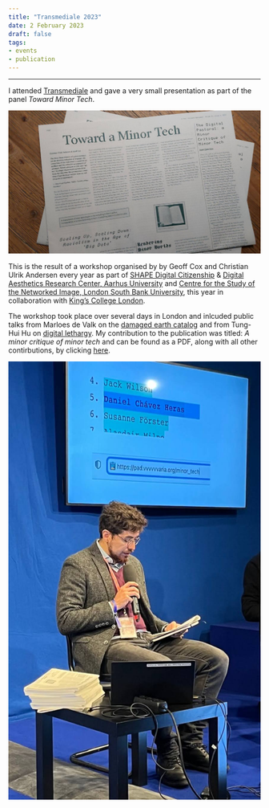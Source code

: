 ```yaml
---
title: "Transmediale 2023"
date: 2 February 2023
draft: false
tags:
- events
- publication
---
```

---

I attended [Transmediale](https://2023.transmediale.de/en) and gave a very small presentation as part of the panel *Toward Minor Tech*.

[![Towards a Minor Tech Newspaper](assets/images/minor_tech_news.jpeg)](https://darc.au.dk/fileadmin/DARC/newspapers/toward-a-minor-tech-online-sm.pdf)

This is the result of a workshop organised by by Geoff Cox and Christian Ulrik Andersen every year as part of [SHAPE Digital Citizenship](https://shape.au.dk/en/) & [Digital Aesthetics Research Center, Aarhus University](https://darc.au.dk/) and [Centre for the Study of the Networked Image, London South Bank University](https://www.centreforthestudyof.net/), this year in collaboration with [King’s College London](https://www.kcl.ac.uk/). 

The workshop took place over several days in London and inlcuded public talks from Marloes de Valk on the [damaged earth catalog](https://damaged.bleu255.com/) and from Tung-Hui Hu on [digital lethargy](https://thephotographersgallery.org.uk/whats-on/talk-digital-lethargy).
My contribution to the publication was titled: *A minor critique of minor tech* and can be found as a PDF, along with all other contirbutions, by clicking [here](https://darc.au.dk/fileadmin/DARC/newspapers/toward-a-minor-tech-online-sm.pdf).

![minor tech panel](assets/images/minor_tech_panel.jpeg)
